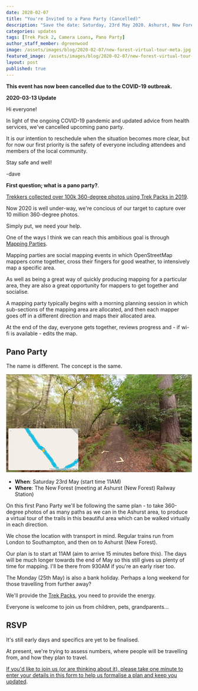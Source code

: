 ```yaml
---
date: 2020-02-07
title: "You're Invited to a Pano Party (Cancelled)"
description: "Save the date: Saturday, 23rd May 2020. Ashurst, New Forest, Hampshire, UK."
categories: updates
tags: [Trek Pack 2, Camera Loans, Pano Party]
author_staff_member: dgreenwood
image: /assets/images/blog/2020-02-07/new-forest-virtual-tour-meta.jpg
featured_image: /assets/images/blog/2020-02-07/new-forest-virtual-tour-sm.jpg
layout: post
published: true
---
```


**This event has now been cancelled due to the COVID-19 outbreak.**

**2020-03-13 Update**

Hi everyone!

In light of the ongoing COVID-19 pandemic and updated advice from health services, we've cancelled upcoming pano party.

It is our intention to reschedule when the situation becomes more clear, but for now our first priority is the safety of everyone including attendees and members of the local community.

Stay safe and well!

-dave

**First question; what is a pano party?**.

[Trekkers collected over 100k 360-degree photos using Trek Packs in 2019](/blog/2019/year-in-review).

Now 2020 is well under-way, we're concious of our target to capture over 10 million 360-degree photos.

Simply put, we need your help.

One of the ways I think we can reach this ambitious goal is through [Mapping Parties](https://wiki.openstreetmap.org/wiki/Mapping_parties).

Mapping parties are social mapping events in which OpenStreetMap mappers come together, cross their fingers for good weather, to intensively map a specific area.

As well as being a great way of quickly producing mapping for a particular area, they are also a great opportunity for mappers to get together and socialise.

A mapping party typically begins with a morning planning session in which sub-sections of the mapping area are allocated, and then each mapper goes off in a different direction and maps their allocated area.

At the end of the day, everyone gets together, reviews progress and - if wi-fi is available - edits the map.

## Pano Party 

The name is different. The concept is the same.

<img class="img-fluid" src="/assets/images/blog/2020-02-07/new-forest-virtual-tour-sm.jpg" alt="New Forest Virtual Tour" title="New Forest Virtual Tour" />

* **When**: Saturday 23rd May (start time 11AM)
* **Where**: The New Forest (meeting at Ashurst (New Forest) Railway Station)

On this first Pano Party we'll be following the same plan - to take 360-degree photos of as many paths as we can in the Ashurst area, to produce a virtual tour of the trails in this beautiful area which can be walked virtually in each direction.

We chose the location with transport in mind. Regular trains run from London to Southampton, and then on to Ashurst (New Forest).

Our plan is to start at 11AM (aim to arrive 15 minutes before this). The days will be much longer towards the end of May so this still gives us plenty of time for mapping. I'll be there from 930AM if you're an early riser too.

The Monday (25th May) is also a bank holiday. Perhaps a long weekend for those travelling from further away?

We'll provide the [Trek Packs](/tools/trek-pack), you need to provide the energy.

Everyone is welcome to join us from children, pets, grandparents...

## RSVP

It's still early days and specifics are yet to be finalised.

At present, we're trying to assess numbers, where people will be travelling from, and how they plan to travel.

[If you'd like to join us (or are thinking about it), please take one minute to enter your details in this form to help us formalise a plan and keep you updated](https://docs.google.com/forms/d/e/1FAIpQLSeaCrXdwKY0V82d18J1TeeRNKSScZzekAAOt_LdsP6jEEuB1g/viewform).